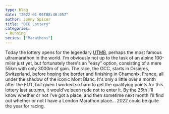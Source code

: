 ```yaml
---
type: blog
date: "2022-01-06T08:40:05Z"
author: Jonny Spicer
title: "OCC Lottery"
categories:
- Running
series: ["Marathons"]
---
```

Today the lottery opens for the legendary [UTMB,](https://utmbmontblanc.com/) perhaps the most famous ultramarathon in the world. I'm
obviously not up to the task of an alpine 100-miler just yet, but fortunately there's an "easy" option, consisting of a mere 55km with
only 3000m of gain. The race, the OCC, starts in Orsières, Switzerland, before hoping the border and finishing in Chamonix, France, all
under the shadow of the iconic Mont Blanc. It's only a little over a month after the EUT, but given I worked so hard to get the
qualifying points for this lottery last autumn, it would've been rude not to enter it. By the 26th I'll know whether or not I've got a
place, and then sometime next month I'll find out whether or not I have a London Marathon place... 2022 could be quite the year for
racing.
